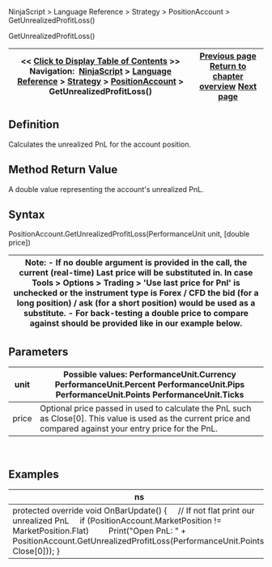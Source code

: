 ﻿
NinjaScript \> Language Reference \> Strategy \> PositionAccount \> GetUnrealizedProfitLoss()

GetUnrealizedProfitLoss()

| \<\< [Click to Display Table of Contents](positionaccount_getunrealizedprofitloss.md) \>\> **Navigation:**     [NinjaScript](ninjascript.md) \> [Language Reference](language_reference_wip.md) \> [Strategy](strategy.md) \> [PositionAccount](positionaccount.md) \> GetUnrealizedProfitLoss() | [Previous page](positionaccount_averageprice.md) [Return to chapter overview](positionaccount.md) [Next page](positionaccount_instrument.md) |
| --- | --- |
## Definition
Calculates the unrealized PnL for the account position.
## 
## Method Return Value
A double value representing the account's unrealized PnL.
## 
## Syntax
PositionAccount.GetUnrealizedProfitLoss(PerformanceUnit unit, \[double price])
 

| Note:  - If no double argument is provided in the call, the current (real\-time) Last price will be substituted in. In case Tools \> Options \> Trading \> 'Use last price for Pnl' is unchecked or the instrument type is Forex / CFD the bid (for a long position) / ask (for a short position) would be used as a substitute. - For back\-testing a double price to compare against should be provided like in our example below. |
| --- |

## Parameters

| unit | Possible values: PerformanceUnit.Currency PerformanceUnit.Percent PerformanceUnit.Pips PerformanceUnit.Points PerformanceUnit.Ticks |
| --- | --- |
| price | Optional price passed in used to calculate the PnL such as Close\[0]. This value is used as the current price and compared against your entry price for the PnL. |
 
## 
## Examples

| ns |
| --- |
| protected override void OnBarUpdate() {      // If not flat print our unrealized PnL      if (PositionAccount.MarketPosition !\= MarketPosition.Flat)          Print("Open PnL: " \+ PositionAccount.GetUnrealizedProfitLoss(PerformanceUnit.Points, Close\[0])); } |
